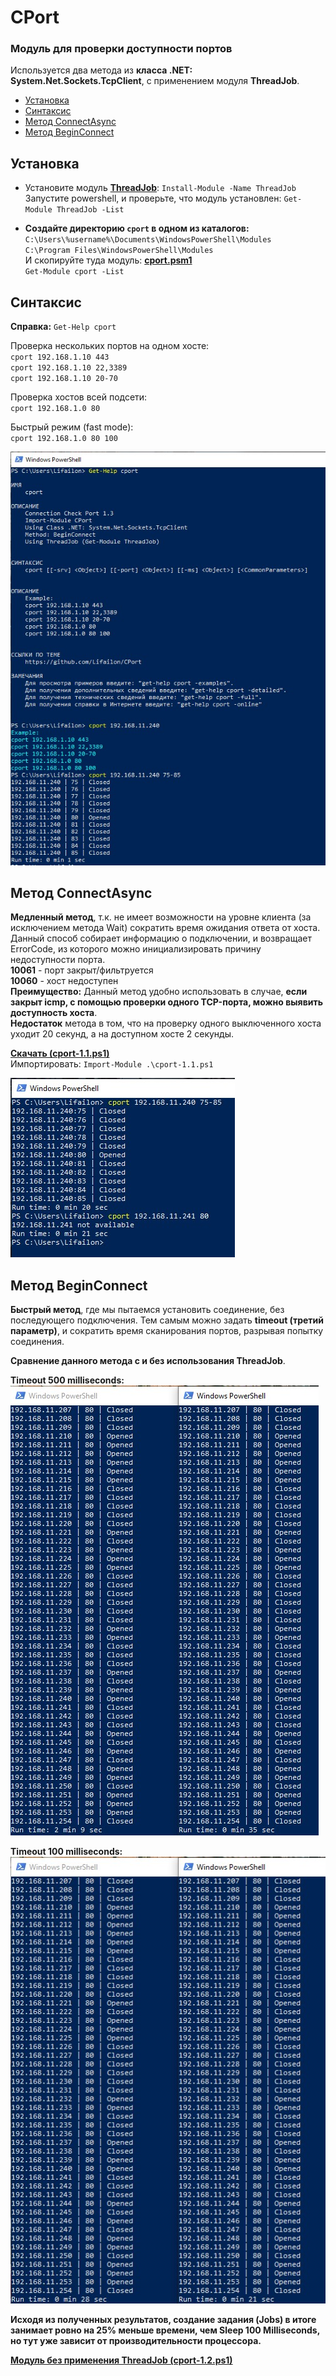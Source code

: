 # CPort

### Модуль для проверки доступности портов

Используется два метода из **класса .NET: System.Net.Sockets.TcpClient**, с применением модуля **ThreadJob**.

- [Установка](#Установка)
- [Синтаксис](#Синтаксис)
- [Метод ConnectAsync](#Метод-ConnectAsync)
- [Метод BeginConnect](#Метод-BeginConnect)

## Установка

* Установите модуль **[ThreadJob](https://www.powershellgallery.com/packages/ThreadJob/2.0.3)**: ` Install-Module -Name ThreadJob ` \
Запустите powershell, и проверьте, что модуль установлен: ` Get-Module ThreadJob -List `

* **Создайте директорию `cport` в одном из каталогов:** \
` C:\Users\%username%\Documents\WindowsPowerShell\Modules ` \
` C:\Program Files\WindowsPowerShell\Modules ` \
И скопируйте туда модуль: **[cport.psm1](https://github.com/Lifailon/CPort/releases)** \
` Get-Module cport -List `

## Синтаксис

**Справка:** ` Get-Help cport `

Проверка нескольких портов на одном хосте: \
` cport 192.168.1.10 443 ` \
` cport 192.168.1.10 22,3389 ` \
` cport 192.168.1.10 20-70 `

Проверка хостов всей подсети: \
` cport 192.168.1.0 80 `

Быстрый режим (fast mode): \
` cport 192.168.1.0 80 100 `

![Image alt](https://github.com/Lifailon/CPort/blob/rsa/Screen/cport-1.3.jpg)

## Метод ConnectAsync

**Медленный метод**, т.к. не имеет возможности на уровне клиента (за исключением метода Wait) сократить время ожидания ответа от хоста. Данный способ собирает информацию о подключении, и возвращает ErrorCode, из которого можно инициализировать причину недоступности порта. \
**10061** - порт закрыт/фильтруется \
**10060** - хост недоступен \
**Преимущество:** Данный метод удобно использовать в случае, **если закрыт icmp, с помощью проверки одного TCP-порта, можно выявить доступность хоста**. \
**Недостаток** метода в том, что на проверку одного выключенного хоста уходит 20 секунд, а на доступном хосте 2 секунды.

**[Скачать (cport-1.1.ps1)](https://github.com/Lifailon/CPort/blob/rsa/Scripts/cport-1.1.ps1)** \
Импортировать: ` Import-Module .\cport-1.1.ps1 `

![Image alt](https://github.com/Lifailon/CPort/blob/rsa/Screen/1.1.%20Method-ConnectAsync.jpg)

## Метод BeginConnect

**Быстрый метод**, где мы пытаемся установить соединение, без последующего подключения. Тем самым можно задать **timeout (третий параметр)**, и сократить время сканирования портов, разрывая попытку соединения.

**Сравнение данного метода с и без использования ThreadJob**.

**Timeout 500 milliseconds:** \
![Image alt](https://github.com/Lifailon/CPort/blob/rsa/Screen/1.2.%20Method-BeginConnect.jpg)

**Timeout 100 milliseconds:** \
![Image alt](https://github.com/Lifailon/CPort/blob/rsa/Screen/1.3.%20Method-ConnectAsync-100ms.jpg)

**Исходя из полученных результатов, создание задания (Jobs) в итоге занимает ровно на 25% меньше времени, чем Sleep 100 Milliseconds, но тут уже зависит от производительности процессора.**

**[Модуль без применения ThreadJob (cport-1.2.ps1)](https://github.com/Lifailon/CPort/blob/rsa/Scripts/cport-1.2.ps1)**
